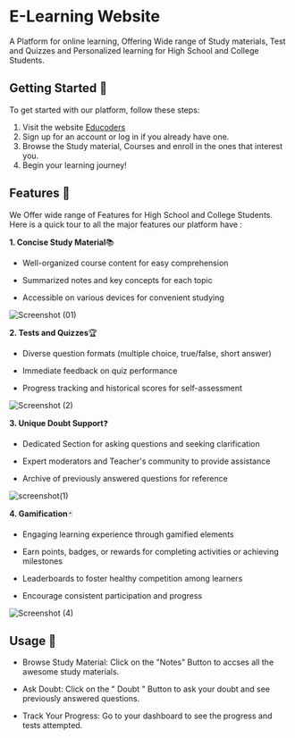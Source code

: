 # E-Learning Website
A Platform for online learning, Offering Wide range of Study materials, Test and Quizzes and Personalized learning for High School and College Students.

## Getting Started 🚀

To get started with our platform, follow these steps:

1. Visit the website [Educoders](https://educoders.vercel.app/)
2. Sign up for an account or log in if you already have one.
3. Browse the Study material, Courses and enroll in the ones that interest you.
4. Begin your learning journey!

## Features 📜

We Offer wide range of Features for High School and College Students. Here is a quick tour to all the major features our platform have :

**1. Concise Study Material**📚

* Well-organized course content for easy comprehension

* Summarized notes and key concepts for each topic

* Accessible on various devices for convenient studying
  
![Screenshot (01)](https://github.com/Subby575/Educoders/assets/140303437/352f809c-3df2-4af3-b1cb-795544e90f17)

**2. Tests and Quizzes**🏆

* Diverse question formats (multiple choice, true/false, short answer)
 
* Immediate feedback on quiz performance
  
* Progress tracking and historical scores for self-assessment
  
![Screenshot (2)](https://github.com/Subby575/Educoders/assets/140303437/359c0993-dfd1-4d3c-9368-adb97f39ae94)

**3. Unique Doubt Support**❓

- Dedicated Section for asking questions and seeking clarification

- Expert moderators and Teacher's community to provide assistance

- Archive of previously answered questions for reference

![screenshot(1)](https://github.com/Subby575/Educoders/assets/140303437/dd1cf1d5-8da3-475e-8d06-1aba41435619)

**4. Gamification**🃏

* Engaging learning experience through gamified elements
  
* Earn points, badges, or rewards for completing activities or achieving milestones
  
* Leaderboards to foster healthy competition among learners

* Encourage consistent participation and progress

![Screenshot (4)](https://github.com/Subby575/Educoders/assets/140303437/282f5735-b396-41e0-a6a6-b225b6162a6f)

## Usage 📄

- Browse Study Material: Click on the "Notes" Button to accses all the awesome study materials.
  
- Ask Doubt: Click on the " Doubt " Button to ask your doubt and see previously answered questions.
  
- Track Your Progress: Go to your dashboard to see the progress and tests attempted.
   
